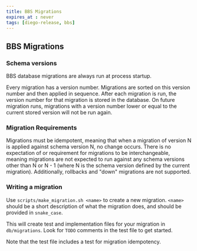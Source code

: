 ```yaml
---
title: BBS Migrations
expires_at : never
tags: [diego-release, bbs]
---
```

## BBS Migrations

### Schema versions

BBS database migrations are always run at process startup.

Every migration has a version number. Migrations are sorted on this version
number and then applied in sequence. After each migration is run, the version
number for that migration is stored in the database.  On future migration runs,
migrations with a version number lower or equal to the current stored version
will not be run again.

### Migration Requirements

Migrations must be idempotent, meaning that when a migration of version N is
applied against schema version N, no change occurs. There is no expectation of
or requirement for migrations to be interchangeable, meaning migrations are not
expected to run against any schema versions other than N or N - 1 (where N is
the schema version defined by the current migration).  Additionally, rollbacks
and "down" migrations are not supported.

### Writing a migration

Use `scripts/make_migration.sh <name>` to create a new migration. `<name>`
should be a short description of what the migration does, and should be
provided in `snake_case`.

This will create test and implementation files for your migration in
`db/migrations`. Look for `TODO` comments in the test file to get started.

Note that the test file includes a test for migration idempotency.
